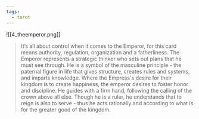 ```yaml
---
tags:
  - tarot
---
```

![[4_theemperor.png]]
> It’s all about control when it comes to the Emperor, for this card means authority, regulation, organization and a fatherliness. The Emperor represents a strategic thinker who sets out plans that he must see through. He is a symbol of the masculine principle - the paternal figure in life that gives structure, creates rules and systems, and imparts knowledge. Where the Empress's desire for their kingdom is to create happiness, the emperor desires to foster honor and discipline. He guides with a firm hand, following the calling of the crown above all else. Though he is a ruler, he understands that to reign is also to serve - thus he acts rationally and according to what is for the greater good of the kingdom.